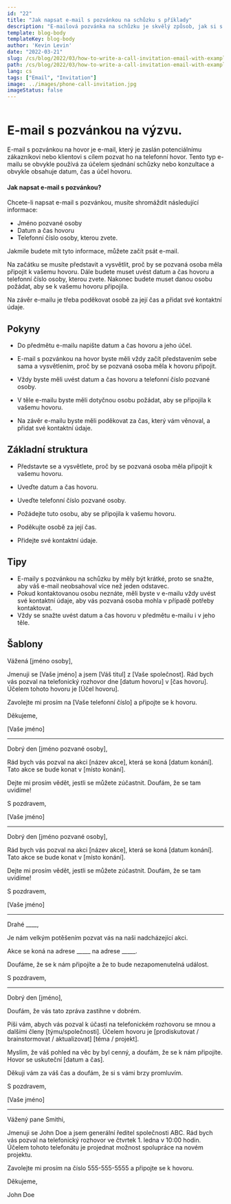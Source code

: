 ```yaml
---
id: "22"
title: "Jak napsat e-mail s pozvánkou na schůzku s příklady"
description: "E-mailová pozvánka na schůzku je skvělý způsob, jak si s potenciálním zákazníkem nebo klientem domluvit schůzku nebo konzultaci."
template: blog-body
templateKey: blog-body
author: 'Kevin Levin'
date: "2022-03-21"
slug: /cs/blog/2022/03/how-to-write-a-call-invitation-email-with-examples
path: /cs/blog/2022/03/how-to-write-a-call-invitation-email-with-examples
lang: cs
tags: ["Email", "Invitation"]
image: ../images/phone-call-invitation.jpg
imageStatus: false
---
```


```toc
```

# E-mail s pozvánkou na výzvu.


E-mail s pozvánkou na hovor je e-mail, který je zaslán potenciálnímu zákazníkovi nebo klientovi s cílem pozvat ho na telefonní hovor. Tento typ e-mailu se obvykle používá za účelem sjednání schůzky nebo konzultace a obvykle obsahuje datum, čas a účel hovoru.

#### Jak napsat e-mail s pozvánkou?

Chcete-li napsat e-mail s pozvánkou, musíte shromáždit následující informace:

- Jméno pozvané osoby
- Datum a čas hovoru
- Telefonní číslo osoby, kterou zvete.

Jakmile budete mít tyto informace, můžete začít psát e-mail.

Na začátku se musíte představit a vysvětlit, proč by se pozvaná osoba měla připojit k vašemu hovoru. Dále budete muset uvést datum a čas hovoru a telefonní číslo osoby, kterou zvete. Nakonec budete muset danou osobu požádat, aby se k vašemu hovoru připojila.

Na závěr e-mailu je třeba poděkovat osobě za její čas a přidat své kontaktní údaje.

## Pokyny

- Do předmětu e-mailu napište datum a čas hovoru a jeho účel.

- E-mail s pozvánkou na hovor byste měli vždy začít představením sebe sama a vysvětlením, proč by se pozvaná osoba měla k hovoru připojit.

- Vždy byste měli uvést datum a čas hovoru a telefonní číslo pozvané osoby.

- V těle e-mailu byste měli dotyčnou osobu požádat, aby se připojila k vašemu hovoru.

- Na závěr e-mailu byste měli poděkovat za čas, který vám věnoval, a přidat své kontaktní údaje.


## Základní struktura

- Představte se a vysvětlete, proč by se pozvaná osoba měla připojit k vašemu hovoru.

- Uveďte datum a čas hovoru.

- Uveďte telefonní číslo pozvané osoby.

- Požádejte tuto osobu, aby se připojila k vašemu hovoru.

- Poděkujte osobě za její čas.

- Přidejte své kontaktní údaje.


## Tipy

- E-maily s pozvánkou na schůzku by měly být krátké, proto se snažte, aby váš e-mail neobsahoval více než jeden odstavec.
- Pokud kontaktovanou osobu neznáte, měli byste v e-mailu vždy uvést své kontaktní údaje, aby vás pozvaná osoba mohla v případě potřeby kontaktovat.
- Vždy se snažte uvést datum a čas hovoru v předmětu e-mailu i v jeho těle.

## Šablony

Vážená [jméno osoby],

Jmenuji se [Vaše jméno] a jsem [Váš titul] z [Vaše společnost]. Rád bych vás pozval na telefonický rozhovor dne [datum hovoru] v [čas hovoru]. Účelem tohoto hovoru je [Účel hovoru].

Zavolejte mi prosím na [Vaše telefonní číslo] a připojte se k hovoru.

Děkujeme,

[Vaše jméno]

---

Dobrý den [jméno pozvané osoby],

Rád bych vás pozval na akci [název akce], která se koná [datum konání]. Tato akce se bude konat v [místo konání].

Dejte mi prosím vědět, jestli se můžete zúčastnit. Doufám, že se tam uvidíme!

S pozdravem,

[Vaše jméno]

---

Dobrý den [jméno pozvané osoby],

Rád bych vás pozval na akci [název akce], která se koná [datum konání]. Tato akce se bude konat v [místo konání].

Dejte mi prosím vědět, jestli se můžete zúčastnit. Doufám, že se tam uvidíme!

S pozdravem,

[Vaše jméno]

---

Drahé ____,

Je nám velkým potěšením pozvat vás na naši nadcházející akci.

Akce se koná na adrese _____ na adrese _____.

Doufáme, že se k nám připojíte a že to bude nezapomenutelná událost.

S pozdravem,

---

Dobrý den [jméno],

Doufám, že vás tato zpráva zastihne v dobrém.

Píši vám, abych vás pozval k účasti na telefonickém rozhovoru se mnou a dalšími členy [týmu/společnosti]. Účelem hovoru je [prodiskutovat / brainstormovat / aktualizovat] [téma / projekt].

Myslím, že váš pohled na věc by byl cenný, a doufám, že se k nám připojíte. Hovor se uskuteční [datum a čas].

Děkuji vám za váš čas a doufám, že si s vámi brzy promluvím.

S pozdravem,

[Vaše jméno]

---

Vážený pane Smithi,

Jmenuji se John Doe a jsem generální ředitel společnosti ABC. Rád bych vás pozval na telefonický rozhovor ve čtvrtek 1. ledna v 10:00 hodin. Účelem tohoto telefonátu je projednat možnost spolupráce na novém projektu.

Zavolejte mi prosím na číslo 555-555-5555 a připojte se k hovoru.

Děkujeme,

John Doe
